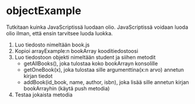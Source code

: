 # objectExample

Tutkitaan kuinka JavaScriptissä luodaan olio. JavaScriptissä voidaan luoda olio ilman, että ensin tarvitsee luoda luokka.

<ol>
<li>Luo tiedosto nimeltään book.js</li>
<li>Kopioi arrayExample:n bookArray kooditiedostoosi</li>
<li>Luo tiedostoon objekti nimeltään student ja siihen metodit 
    <ul>
    <li>getAllBooks(), joka tulostaa koko bookArrayn konsolille</li>
    <li>getOneBook(x), joka tulostaa sille argumenttina(x:n arvo) annetun kirjan tiedot</li>
    <li>addBook(id_book, name, author, isbn), joka lisää sille annetun kirjan bookArrayhin (käytä push metodia)</li>
    </ul>
</li>
<li>Testaa jokaista metodia</li>
</ol>